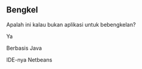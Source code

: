 ## Bengkel

Apalah ini kalau bukan aplikasi untuk bebengkelan?

Ya

Berbasis Java

IDE-nya Netbeans
